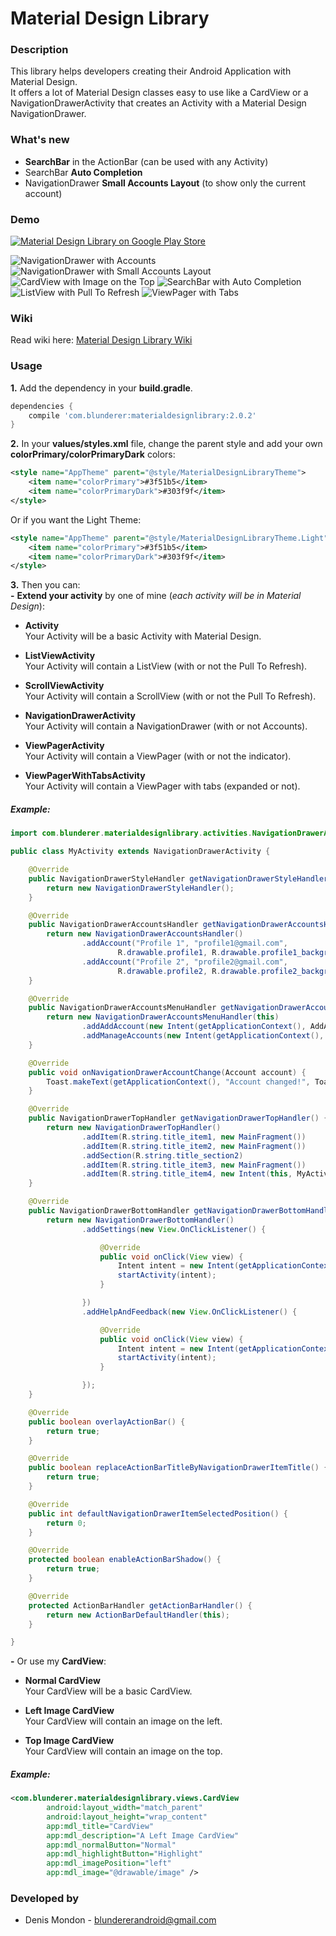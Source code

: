 Material Design Library
====================


### Description
This library helps developers creating their Android Application with Material Design.  
It offers a lot of Material Design classes easy to use like a CardView or a NavigationDrawerActivity that creates an Activity with a Material Design NavigationDrawer.

### What's new
* **SearchBar** in the ActionBar (can be used with any Activity)
* SearchBar **Auto Completion**
* NavigationDrawer **Small Accounts Layout** (to show only the current account)

### Demo
[![Material Design Library on Google Play Store](http://developer.android.com/images/brand/en_generic_rgb_wo_60.png)](https://play.google.com/store/apps/details?id=com.blunderer.materialdesignlibrary.sample)

![NavigationDrawer with Accounts](images/screen06.png) ![NavigationDrawer with Small Accounts Layout](images/screen11.png)
![CardView with Image on the Top](images/screen07.png) ![SearchBar with Auto Completion](images/screen13.png)
![ListView with Pull To Refresh](images/screen02.png) ![ViewPager with Tabs](images/screen08.png)

### Wiki
Read wiki here: [Material Design Library Wiki](https://github.com/DenisMondon/material-design-library/wiki)  

### Usage

**1.** Add the dependency in your **build.gradle**.

```groovy
dependencies {
    compile 'com.blunderer:materialdesignlibrary:2.0.2'
}
```

**2.** In your **values/styles.xml** file, change the parent style and add your own **colorPrimary/colorPrimaryDark** colors:

```xml
<style name="AppTheme" parent="@style/MaterialDesignLibraryTheme">
    <item name="colorPrimary">#3f51b5</item>
    <item name="colorPrimaryDark">#303f9f</item>
</style>
```

Or if you want the Light Theme:  

```xml
<style name="AppTheme" parent="@style/MaterialDesignLibraryTheme.Light">
    <item name="colorPrimary">#3f51b5</item>
    <item name="colorPrimaryDark">#303f9f</item>
</style>
```

**3.** Then you can:  
**-** **Extend your activity** by one of mine (*each activity will be in Material Design*):  

  * **Activity**  
    Your Activity will be a basic Activity with Material Design.

  * **ListViewActivity**  
  Your Activity will contain a ListView (with or not the Pull To Refresh).

  * **ScrollViewActivity**  
  Your Activity will contain a ScrollView (with or not the Pull To Refresh).

  * **NavigationDrawerActivity**  
  Your Activity will contain a NavigationDrawer (with or not Accounts).

  * **ViewPagerActivity**  
  Your Activity will contain a ViewPager (with or not the indicator).

  * **ViewPagerWithTabsActivity**  
  Your Activity will contain a ViewPager with tabs (expanded or not).

##### Example:  
```java
import com.blunderer.materialdesignlibrary.activities.NavigationDrawerActivity;

public class MyActivity extends NavigationDrawerActivity {

	@Override
    public NavigationDrawerStyleHandler getNavigationDrawerStyleHandler() {
        return new NavigationDrawerStyleHandler();
    }

    @Override
    public NavigationDrawerAccountsHandler getNavigationDrawerAccountsHandler() {
        return new NavigationDrawerAccountsHandler()
                .addAccount("Profile 1", "profile1@gmail.com",
                        R.drawable.profile1, R.drawable.profile1_background)
                .addAccount("Profile 2", "profile2@gmail.com",
                        R.drawable.profile2, R.drawable.profile2_background);
    }

    @Override
    public NavigationDrawerAccountsMenuHandler getNavigationDrawerAccountsMenuHandler() {
        return new NavigationDrawerAccountsMenuHandler(this)
                .addAddAccount(new Intent(getApplicationContext(), AddAccountActivity.class))
                .addManageAccounts(new Intent(getApplicationContext(), ManageAccountsActivity.class));
    }

    @Override
    public void onNavigationDrawerAccountChange(Account account) {
        Toast.makeText(getApplicationContext(), "Account changed!", Toast.LENGTH_SHORT).show();
    }

    @Override
    public NavigationDrawerTopHandler getNavigationDrawerTopHandler() {
        return new NavigationDrawerTopHandler()
                .addItem(R.string.title_item1, new MainFragment())
                .addItem(R.string.title_item2, new MainFragment())
                .addSection(R.string.title_section2)
                .addItem(R.string.title_item3, new MainFragment())
                .addItem(R.string.title_item4, new Intent(this, MyActivity.class));
    }

    @Override
    public NavigationDrawerBottomHandler getNavigationDrawerBottomHandler() {
        return new NavigationDrawerBottomHandler()
                .addSettings(new View.OnClickListener() {

                    @Override
                    public void onClick(View view) {
                        Intent intent = new Intent(getApplicationContext(), SettingsActivity.class);
                        startActivity(intent);
                    }

                })
                .addHelpAndFeedback(new View.OnClickListener() {

                    @Override
                    public void onClick(View view) {
                        Intent intent = new Intent(getApplicationContext(), HelpAndFeedbackActivity.class);
                        startActivity(intent);
                    }

                });
    }

    @Override
    public boolean overlayActionBar() {
        return true;
    }

    @Override
    public boolean replaceActionBarTitleByNavigationDrawerItemTitle() {
        return true;
    }

    @Override
    public int defaultNavigationDrawerItemSelectedPosition() {
        return 0;
    }

    @Override
    protected boolean enableActionBarShadow() {
        return true;
    }

    @Override
    protected ActionBarHandler getActionBarHandler() {
        return new ActionBarDefaultHandler(this);
    }

}
```

**-** Or use my **CardView**:

  * **Normal CardView**  
  Your CardView will be a basic CardView.

  * **Left Image CardView**  
  Your CardView will contain an image on the left.

  * **Top Image CardView**  
  Your CardView will contain an image on the top.

##### Example:  
```xml
<com.blunderer.materialdesignlibrary.views.CardView
        android:layout_width="match_parent"
        android:layout_height="wrap_content"
        app:mdl_title="CardView"
        app:mdl_description="A Left Image CardView"
        app:mdl_normalButton="Normal"
        app:mdl_highlightButton="Highlight"
        app:mdl_imagePosition="left"
        app:mdl_image="@drawable/image" />
```

### Developed by

 * Denis Mondon - <blundererandroid@gmail.com>